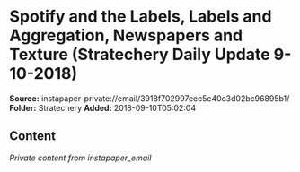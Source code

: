 # Spotify and the Labels, Labels and Aggregation, Newspapers and Texture (Stratechery Daily Update 9-10-2018)

**Source:** instapaper-private://email/3918f702997eec5e40c3d02bc96895b1/
**Folder:** Stratechery
**Added:** 2018-09-10T05:02:04




## Content
*Private content from instapaper_email*
